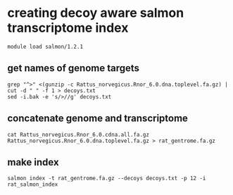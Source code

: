 # creating decoy aware salmon transcriptome index

```
module load salmon/1.2.1
```

## get names of genome targets
```
grep "^>" <(gunzip -c Rattus_norvegicus.Rnor_6.0.dna.toplevel.fa.gz) | cut -d " " -f 1 > decoys.txt
sed -i.bak -e 's/>//g' decoys.txt
```

## concatenate genome and transcriptome
```
cat Rattus_norvegicus.Rnor_6.0.cdna.all.fa.gz Rattus_norvegicus.Rnor_6.0.dna.toplevel.fa.gz > rat_gentrome.fa.gz

```


## make index
```
salmon index -t rat_gentrome.fa.gz --decoys decoys.txt -p 12 -i rat_salmon_index
```
